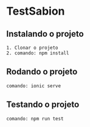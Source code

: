 # TestSabion

## Instalando o projeto
    1. Clonar o projeto
    2. comando: npm install

## Rodando o projeto
    comando: ionic serve

## Testando o projeto
    comando: npm run test